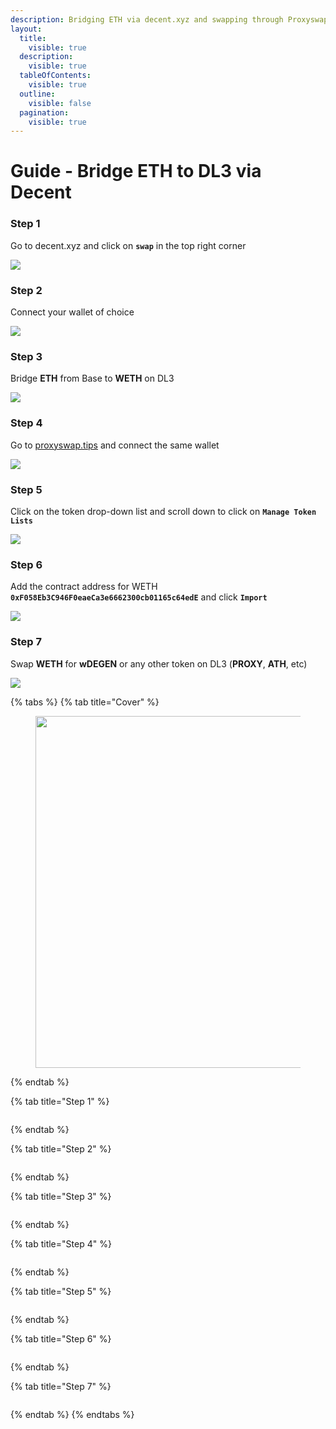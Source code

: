 ```yaml
---
description: Bridging ETH via decent.xyz and swapping through Proxyswap.
layout:
  title:
    visible: true
  description:
    visible: true
  tableOfContents:
    visible: true
  outline:
    visible: false
  pagination:
    visible: true
---
```


# Guide - Bridge ETH to DL3 via Decent

### Step 1

Go to decent.xyz and click on **`swap`** in the top right corner&#x20;

![](https://proxy.wrpcd.net/?url=https%3A%2F%2Fi.imgur.com%2FcjkdEpP.jpeg\&s=b4fc1cb2578f771b08af3f3098c2fccadd2ae40bfe41de1230f310bc7718372b)

### Step 2&#x20;

Connect your wallet of choice&#x20;

![](https://proxy.wrpcd.net/?url=https%3A%2F%2Fi.imgur.com%2FQBBmIKF.jpeg\&s=d6fcc1cf1bbee70b5cd506aa8c46b3540df4bf360265c95f2310f3bfb950d0d7)

### Step 3&#x20;

Bridge **ETH** from Base to **WETH** on DL3

![](https://proxy.wrpcd.net/?url=https%3A%2F%2Fi.imgur.com%2FkxgfxBM.jpeg\&s=b26b6f2f6b2993aca0f3ec9aef2d4138f4bcc563c0253db897576597dc429834)

### Step 4

Go to [proxyswap.tips](https://proxyswap.tips) and connect the same wallet

![](https://proxy.wrpcd.net/?url=https%3A%2F%2Fi.imgur.com%2F2I2Fa6H.jpeg\&s=45e99fd82b0d56e73b2f24133bcd48f406b7d3aeb9054b7c64820342df5c8b12)

### Step 5

Click on the token drop-down list and scroll down to click on **`Manage Token Lists`**

![](https://proxy.wrpcd.net/?url=https%3A%2F%2Fi.imgur.com%2F5kZrPwn.jpeg\&s=61de338b51d9fbc6c6c3a5b842481ae3f03230376fa556833d40c229e5ec7299)

### Step 6

Add the contract address for WETH **`0xF058Eb3C946F0eaeCa3e6662300cb01165c64edE`** and click **`Import`**

![](https://proxy.wrpcd.net/?url=https%3A%2F%2Fi.imgur.com%2FuaWagLW.jpeg\&s=caa2be1866371c148c6276269598f7172ebb5303054f5696aaebb908f72752d1)

### Step 7

Swap **WETH** for **wDEGEN** or any other token on DL3 (**PROXY**, **ATH**, etc)

![](https://proxy.wrpcd.net/?url=https%3A%2F%2Fi.imgur.com%2FlC82JsU.jpeg\&s=5901b14cecf489769e37ac820c88afd919ebbe734a9ccb7116aa0d40fa020e74)

{% tabs %}
{% tab title="Cover" %}
<figure><img src="https://proxy.wrpcd.net/?url=https%3A%2F%2Fi.imgur.com%2F0BqXeye.jpeg&#x26;s=91492ef994e9e6afe9735ebad9e92ba44fdabe0be8b398a864c5c5440356ad51" alt="" width="563"><figcaption></figcaption></figure>
{% endtab %}

{% tab title="Step 1" %}
<figure><img src="https://proxy.wrpcd.net/?url=https%3A%2F%2Fi.imgur.com%2FcjkdEpP.jpeg&#x26;s=b4fc1cb2578f771b08af3f3098c2fccadd2ae40bfe41de1230f310bc7718372b" alt=""><figcaption></figcaption></figure>
{% endtab %}

{% tab title="Step 2" %}
<figure><img src="https://proxy.wrpcd.net/?url=https%3A%2F%2Fi.imgur.com%2FQBBmIKF.jpeg&#x26;s=d6fcc1cf1bbee70b5cd506aa8c46b3540df4bf360265c95f2310f3bfb950d0d7" alt=""><figcaption></figcaption></figure>
{% endtab %}

{% tab title="Step 3" %}
<figure><img src="https://proxy.wrpcd.net/?url=https%3A%2F%2Fi.imgur.com%2FkxgfxBM.jpeg&#x26;s=b26b6f2f6b2993aca0f3ec9aef2d4138f4bcc563c0253db897576597dc429834" alt=""><figcaption></figcaption></figure>
{% endtab %}

{% tab title="Step 4" %}
<figure><img src="https://proxy.wrpcd.net/?url=https%3A%2F%2Fi.imgur.com%2F2I2Fa6H.jpeg&#x26;s=45e99fd82b0d56e73b2f24133bcd48f406b7d3aeb9054b7c64820342df5c8b12" alt=""><figcaption></figcaption></figure>
{% endtab %}

{% tab title="Step 5" %}
<figure><img src="https://proxy.wrpcd.net/?url=https%3A%2F%2Fi.imgur.com%2F5kZrPwn.jpeg&#x26;s=61de338b51d9fbc6c6c3a5b842481ae3f03230376fa556833d40c229e5ec7299" alt=""><figcaption></figcaption></figure>
{% endtab %}

{% tab title="Step 6" %}
<figure><img src="https://proxy.wrpcd.net/?url=https%3A%2F%2Fi.imgur.com%2FuaWagLW.jpeg&#x26;s=caa2be1866371c148c6276269598f7172ebb5303054f5696aaebb908f72752d1" alt=""><figcaption></figcaption></figure>
{% endtab %}

{% tab title="Step 7" %}
<figure><img src="https://proxy.wrpcd.net/?url=https%3A%2F%2Fi.imgur.com%2FlC82JsU.jpeg&#x26;s=5901b14cecf489769e37ac820c88afd919ebbe734a9ccb7116aa0d40fa020e74" alt=""><figcaption></figcaption></figure>
{% endtab %}
{% endtabs %}







